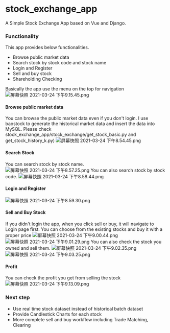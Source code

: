 # stock_exchange_app

A Simple Stock Exchange App based on Vue and Django.

### Functionality
This app provides below functionalities.

- Browse public market data
- Search stock by stock code and stock name
- Login and Register
- Sell and buy stock
- Shareholding Checking

Basically the app use the menu on the top for navigation
![屏幕快照 2021-03-24 下午9.15.45.png](https://cdn.nlark.com/yuque/0/2021/png/2556936/1616591756951-a4db0a52-ae5f-420f-b1da-eb60ba981209.png#align=left&display=inline&height=526&margin=%5Bobject%20Object%5D&name=%E5%B1%8F%E5%B9%95%E5%BF%AB%E7%85%A7%202021-03-24%20%E4%B8%8B%E5%8D%889.15.45.png&originHeight=526&originWidth=2728&size=89844&status=done&style=none&width=2728)
#### Browse public market data
You can browse the public market data even if you don't login.
I use baostock to generate the historical market data and insert the data into MySQL.
Please check stock_exchange_app/stock_exchange/get_stock_basic.py and get_stock_history_k.py)
![屏幕快照 2021-03-24 下午8.54.45.png](https://cdn.nlark.com/yuque/0/2021/png/2556936/1616590503978-bd4782a9-4383-450b-a8db-e489fd9df4b3.png#align=left&display=inline&height=1294&margin=%5Bobject%20Object%5D&name=%E5%B1%8F%E5%B9%95%E5%BF%AB%E7%85%A7%202021-03-24%20%E4%B8%8B%E5%8D%888.54.45.png&originHeight=1294&originWidth=2758&size=272054&status=done&style=none&width=2758)
#### Search Stock
You can search stock by stock name.
![屏幕快照 2021-03-24 下午8.57.25.png](https://cdn.nlark.com/yuque/0/2021/png/2556936/1616590672450-2c64ff04-e8c2-4dd6-b031-5a34cfd9b2f1.png#align=left&display=inline&height=728&margin=%5Bobject%20Object%5D&name=%E5%B1%8F%E5%B9%95%E5%BF%AB%E7%85%A7%202021-03-24%20%E4%B8%8B%E5%8D%888.57.25.png&originHeight=728&originWidth=2768&size=94933&status=done&style=none&width=2768)
You can also search stock by stock code.
![屏幕快照 2021-03-24 下午8.58.44.png](https://cdn.nlark.com/yuque/0/2021/png/2556936/1616590750679-ebf08ff6-bcd5-4058-8494-c34dc85181ef.png#align=left&display=inline&height=496&margin=%5Bobject%20Object%5D&name=%E5%B1%8F%E5%B9%95%E5%BF%AB%E7%85%A7%202021-03-24%20%E4%B8%8B%E5%8D%888.58.44.png&originHeight=496&originWidth=2772&size=81070&status=done&style=none&width=2772)
#### Login and Register
![屏幕快照 2021-03-24 下午8.59.30.png](https://cdn.nlark.com/yuque/0/2021/png/2556936/1616590791997-74d2666a-7501-4e60-a5bc-1632bb7fa1ab.png#align=left&display=inline&height=656&margin=%5Bobject%20Object%5D&name=%E5%B1%8F%E5%B9%95%E5%BF%AB%E7%85%A7%202021-03-24%20%E4%B8%8B%E5%8D%888.59.30.png&originHeight=656&originWidth=2758&size=64855&status=done&style=none&width=2758)
#### Sell and Buy Stock
If you didn't login the app, when you click sell or buy, it will navigate to Login page first.
You can choose from the existing stocks and buy it with a proper price
![屏幕快照 2021-03-24 下午9.00.44.png](https://cdn.nlark.com/yuque/0/2021/png/2556936/1616590874000-cc14704f-4365-4c62-99e4-edccf96f0597.png#align=left&display=inline&height=998&margin=%5Bobject%20Object%5D&name=%E5%B1%8F%E5%B9%95%E5%BF%AB%E7%85%A7%202021-03-24%20%E4%B8%8B%E5%8D%889.00.44.png&originHeight=998&originWidth=2760&size=165855&status=done&style=none&width=2760)
![屏幕快照 2021-03-24 下午9.01.29.png](https://cdn.nlark.com/yuque/0/2021/png/2556936/1616590900699-70260b8f-0482-4c7b-9cc1-3128cc4f8920.png#align=left&display=inline&height=730&margin=%5Bobject%20Object%5D&name=%E5%B1%8F%E5%B9%95%E5%BF%AB%E7%85%A7%202021-03-24%20%E4%B8%8B%E5%8D%889.01.29.png&originHeight=730&originWidth=2752&size=80095&status=done&style=none&width=2752)
You can also check the stock you owned and sell them.
![屏幕快照 2021-03-24 下午9.02.35.png](https://cdn.nlark.com/yuque/0/2021/png/2556936/1616590969521-1498fed3-665f-424d-9733-98c1797f78c8.png#align=left&display=inline&height=466&margin=%5Bobject%20Object%5D&name=%E5%B1%8F%E5%B9%95%E5%BF%AB%E7%85%A7%202021-03-24%20%E4%B8%8B%E5%8D%889.02.35.png&originHeight=466&originWidth=2756&size=59956&status=done&style=none&width=2756)
![屏幕快照 2021-03-24 下午9.03.25.png](https://cdn.nlark.com/yuque/0/2021/png/2556936/1616591017171-5c754cab-dc34-4b49-901b-9a427be46556.png#align=left&display=inline&height=610&margin=%5Bobject%20Object%5D&name=%E5%B1%8F%E5%B9%95%E5%BF%AB%E7%85%A7%202021-03-24%20%E4%B8%8B%E5%8D%889.03.25.png&originHeight=610&originWidth=1210&size=47480&status=done&style=none&width=1210)
#### Profit
You can check the profit you get from selling the stock
![屏幕快照 2021-03-24 下午9.13.09.png](https://cdn.nlark.com/yuque/0/2021/png/2556936/1616591601885-011918c0-2381-41c3-b539-dc88f76d9389.png#align=left&display=inline&height=572&margin=%5Bobject%20Object%5D&name=%E5%B1%8F%E5%B9%95%E5%BF%AB%E7%85%A7%202021-03-24%20%E4%B8%8B%E5%8D%889.13.09.png&originHeight=572&originWidth=2744&size=76665&status=done&style=none&width=2744)
### Next step

- Use real time stock dataset instead of historical batch dataset
- Provide Candlestick Charts for each stock
- More complete sell and buy workflow including Trade Matching, Clearing

